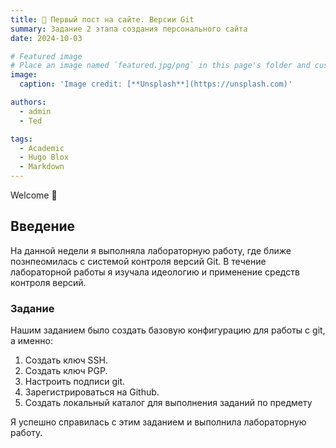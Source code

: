 ```yaml
---
title: 🎉 Первый пост на сайте. Версии Git
summary: Задание 2 этапа создания персонального сайта
date: 2024-10-03

# Featured image
# Place an image named `featured.jpg/png` in this page's folder and customize its options here.
image:
  caption: 'Image credit: [**Unsplash**](https://unsplash.com)'

authors:
  - admin
  - Ted

tags:
  - Academic
  - Hugo Blox
  - Markdown
---
```


Welcome 👋

## Введение

 На данной недели я выполняла лабораторную работу, где ближе познпеомилась с системой контроля версий Git. В течение лабораторной работы я изучала идеологию и применение средств контроля версий. 


### Задание
Нашим заданием было создать базовую конфигурацию для работы с git, а именно: 
1. Создать ключ SSH.
2. Создать ключ PGP. 
3. Настроить подписи git.
4. Зарегистрироваться на Github.
5. Создать локальный каталог для выполнения заданий по предмету

Я успешно справилась с этим заданием и выполнила лабораторную работу. 

